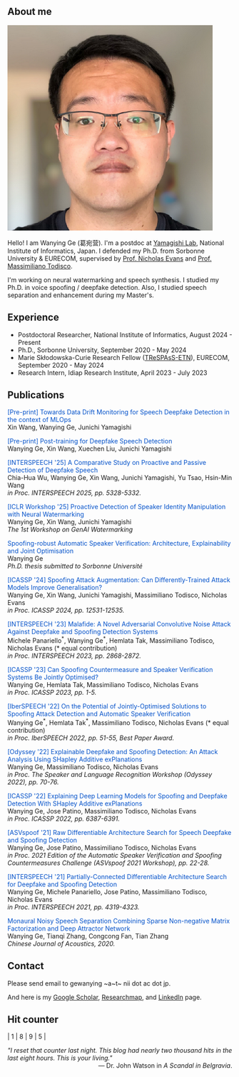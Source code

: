 <link rel="stylesheet" href="https://cdnjs.cloudflare.com/ajax/libs/font-awesome/6.0.0-beta3/css/all.min.css">

## About me

<img class="profile-picture" src="photo.png">

Hello! I am Wanying Ge (葛宛营). I'm a postdoc at [Yamagishi Lab](https://nii-yamagishilab.github.io/), National Institute of Informatics, Japan. I defended my Ph.D. from Sorbonne University & EURECOM, supervised by [Prof. Nicholas Evans](https://www.eurecom.fr/en/people/evans-nicholas) and [Prof. Massimiliano Todisco](http://www.massimilianotodisco.eu/). 

I'm working on neural watermarking and speech synthesis. I studied my Ph.D. in voice spoofing / deepfake detection. Also, I studied speech separation and enhancement during my Master's.

## Experience

* Postdoctoral Researcher, National Institute of Informatics, August 2024 - Present
* Ph.D., Sorbonne University, September 2020 - May 2024
* Marie Skłodowska-Curie Research Fellow ([TReSPAsS-ETN](https://www.trespass-etn.eu/)), EURECOM, September 2020 - May 2024
* Research Intern, Idiap Research Institute, April 2023 - July 2023

## Publications

<p>
    <span style="color: #0452CA;">[Pre-print] Towards Data Drift Monitoring for Speech Deepfake Detection in the context of MLOps</span>
    <a href="https://arxiv.org/pdf/2509.10086" target="_blank">
        <i class="fas fa-file-pdf"></i>
    </a>
    <a href="https://github.com/nii-yamagishilab/AntiDeepfake/tree/develop-drift" target="_blank">
        <i class="fab fa-github"></i>
    </a>
<br>
    Xin Wang, Wanying Ge, Junichi Yamagishi<br>
</p>

<p>
    <span style="color: #0452CA;">[Pre-print] Post-training for Deepfake Speech Detection</span>
    <a href="https://arxiv.org/pdf/2506.21090.pdf" target="_blank">
        <i class="fas fa-file-pdf"></i>
    </a>
    <a href="https://github.com/nii-yamagishilab/AntiDeepfake" target="_blank">
        <i class="fab fa-github"></i>
    </a>
<br>
    Wanying Ge, Xin Wang, Xuechen Liu, Junichi Yamagishi<br>
</p>

<p>
    <span style="color: #0452CA;">[INTERSPEECH '25] A Comparative Study on Proactive and Passive Detection of Deepfake Speech</span>
    <a href="https://arxiv.org/pdf/2506.14398.pdf" target="_blank">
        <i class="fas fa-file-pdf"></i>
    </a>
    <a href="https://github.com/nii-yamagishilab/antispoofing-watermark" target="_blank">
        <i class="fab fa-github"></i>
    </a>
<br>
    Chia-Hua Wu, Wanying Ge, Xin Wang, Junichi Yamagishi, Yu Tsao, Hsin-Min Wang<br>
    <em>in Proc. INTERSPEECH 2025, pp. 5328-5332.</em>
</p>

<p>
    <span style="color: #0452CA;">[ICLR Workshop '25] Proactive Detection of Speaker Identity Manipulation with Neural Watermarking</span>
    <a href="https://openreview.net/pdf?id=erXPKrUsoD" target="_blank">
    <i class="fas fa-file-pdf"></i>
    </a>
<br>
    Wanying Ge, Xin Wang, Junichi Yamagishi<br>
    <em>The 1st Workshop on GenAI Watermarking</em>
</p>

<p>
    <span style="color: #0452CA;">Spoofing-robust Automatic Speaker Verification: Architecture, Explainability and Joint Optimisation</span>
    <a href="https://www.eurecom.fr/en/publication/7681?slug=spoofing-robust-automatic-speaker-verification-architecture-explainability-and-joint-optimisation" target="_blank">
        <i class="fas fa-file-pdf"></i>
    </a>
    <a href="https://drive.google.com/file/d/1fG_S_E6M05ygrbTzCHVhBcaD6lChu3wU/view?usp=sharing" target="_blank">
        <i class="fas fa-file-powerpoint"></i>
    </a><br>
    Wanying Ge<br>
    <em>Ph.D. thesis submitted to Sorbonne Université</em>
</p>

<p>
    <span style="color: #0452CA;">[ICASSP '24] Spoofing Attack Augmentation: Can Differently-Trained Attack Models Improve Generalisation?</span>
    <a href="https://arxiv.org/pdf/2309.09586.pdf" target="_blank">
        <i class="fas fa-file-pdf"></i>
    </a>
<br>
    Wanying Ge, Xin Wang, Junichi Yamagishi, Massimiliano Todisco, Nicholas Evans<br>
    <em>in Proc. ICASSP 2024, pp. 12531-12535.</em>
</p>

<p>
    <span style="color: #0452CA;">[INTERSPEECH '23] Malafide: A Novel Adversarial Convolutive Noise Attack Against Deepfake and Spoofing Detection Systems</span>
    <a href="https://arxiv.org/pdf/2306.07655.pdf" target="_blank">
        <i class="fas fa-file-pdf"></i>
    </a>
    <a href="https://github.com/eurecom-asp/malafide" target="_blank">
        <i class="fab fa-github"></i>
    </a>
<br>
    Michele Panariello<sup>*</sup>, Wanying Ge<sup>*</sup>, Hemlata Tak, Massimiliano Todisco, Nicholas Evans (* equal contribution)<br>
    <em>in Proc. INTERSPEECH 2023, pp. 2868-2872.</em>
</p>

<p>
    <span style="color: #0452CA;">[ICASSP '23] Can Spoofing Countermeasure and Speaker Verification Systems Be Jointly Optimised?</span>
    <a href="https://arxiv.org/pdf/2303.07073.pdf" target="_blank">
        <i class="fas fa-file-pdf"></i>
    </a>
    <a href="https://github.com/eurecom-asp/sasv-joint-optimisation" target="_blank">
        <i class="fab fa-github"></i>
    </a>
<br>
    Wanying Ge, Hemlata Tak, Massimiliano Todisco, Nicholas Evans<br>
    <em>in Proc. ICASSP 2023, pp. 1-5.</em>
</p>

<p>
    <span style="color: #0452CA;">[IberSPEECH '22] On the Potential of Jointly-Optimised Solutions to Spoofing Attack Detection and Automatic Speaker Verification</span>
    <a href="https://arxiv.org/pdf/2209.00506.pdf" target="_blank">
        <i class="fas fa-file-pdf"></i>
    </a>
    <a href="https://github.com/eurecom-asp/sasv-joint-optimisation" target="_blank">
        <i class="fab fa-github"></i>
    </a>
<br>
    Wanying Ge<sup>*</sup>, Hemlata Tak<sup>*</sup>, Massimiliano Todisco, Nicholas Evans (* equal contribution)<br>
    <em>in Proc. IberSPEECH 2022, pp. 51-55, Best Paper Award.</em>
</p>

<p>
    <span style="color: #0452CA;">[Odyssey '22] Explainable Deepfake and Spoofing Detection: An Attack Analysis Using SHapley Additive exPlanations</span>
    <a href="https://arxiv.org/pdf/2202.13693.pdf" target="_blank">
        <i class="fas fa-file-pdf"></i>
    </a>
    <a href="https://github.com/eurecom-asp/shap-anti-spoofing" target="_blank">
        <i class="fab fa-github"></i>
    </a>
<br>
    Wanying Ge, Massimiliano Todisco, Nicholas Evans<br>
    <em>in Proc. The Speaker and Language Recognition Workshop (Odyssey 2022), pp. 70-76.</em>
</p>

<p>
    <span style="color: #0452CA;">[ICASSP '22] Explaining Deep Learning Models for Spoofing and Deepfake Detection With SHapley Additive exPlanations</span>
    <a href="https://arxiv.org/pdf/2110.03309.pdf" target="_blank">
        <i class="fas fa-file-pdf"></i>
    </a>
<br>
    Wanying Ge, Jose Patino, Massimiliano Todisco, Nicholas Evans<br>
    <em>in Proc. ICASSP 2022, pp. 6387-6391.</em>
</p>

<p>
    <span style="color: #0452CA;">[ASVspoof '21] Raw Differentiable Architecture Search for Speech Deepfake and Spoofing Detection</span>
    <a href="https://arxiv.org/pdf/2107.12212.pdf" target="_blank">
        <i class="fas fa-file-pdf"></i>
    </a>
    <a href="https://github.com/eurecom-asp/raw-pc-darts-anti-spoofing" target="_blank">
        <i class="fab fa-github"></i>
    </a>
<br>
    Wanying Ge, Jose Patino, Massimiliano Todisco, Nicholas Evans<br>
    <em>in Proc. 2021 Edition of the Automatic Speaker Verification and Spoofing Countermeasures Challenge (ASVspoof 2021 Workshop), pp. 22-28.</em>
</p>

<p>
    <span style="color: #0452CA;">[INTERSPEECH '21] Partially-Connected Differentiable Architecture Search for Deepfake and Spoofing Detection</span>
    <a href="https://arxiv.org/pdf/2104.03123.pdf" target="_blank">
        <i class="fas fa-file-pdf"></i>
    </a>
    <a href="https://github.com/eurecom-asp/pc-darts-anti-spoofing" target="_blank">
        <i class="fab fa-github"></i>
    </a>
<br>
    Wanying Ge, Michele Panariello, Jose Patino, Massimiliano Todisco, Nicholas Evans<br>
    <em>in Proc. INTERSPEECH 2021, pp. 4319-4323.</em>
</p>

<p>
    <span style="color: #0452CA;">Monaural Noisy Speech Separation Combining Sparse Non-negative Matrix Factorization and Deep Attractor Network</span>
<br>
    Wanying Ge, Tianqi Zhang, Congcong Fan, Tian Zhang<br>
    <em>Chinese Journal of Acoustics, 2020.</em>
</p>




## Contact

Please send email to gewanying ~a~t~ nii dot ac dot jp.

And here is my [Google Scholar](https://scholar.google.com/citations?hl=en&user=Gn-k3KYAAAAJ&view_op=list_works&sortby=pubdate), [Researchmap](https://researchmap.jp/wanying-ge?lang=en), and [LinkedIn](https://www.linkedin.com/in/wanying-ge/) page.

## Hit counter

| 1 | 8 | 9 | 5 |  

<p>
    <em>"I reset that counter last night. This blog had nearly two thousand hits in the last eight hours. This is your living."</em>
    <span style="display: block; text-align: right;">&mdash; Dr. John Watson in <cite>A Scandal in Belgravia</cite>.</span>
</p>